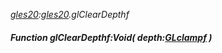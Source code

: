 _[gles20](../../modules/gles20/gles20-module.md):[gles20](../../modules/gles20/gles20-module.md).glClearDepthf_
##### Function glClearDepthf:Void( depth:[GLclampf](../../modules/gles20/gles20-glclampf.md) )

